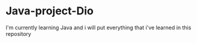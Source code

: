 # Java-project-Dio
I'm currently learning Java and i will put everything that i've learned in this repository
